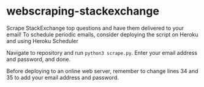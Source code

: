 # webscraping-stackexchange
Scrape StackExchange top questions and have them delivered to your email! To schedule periodic emails, consider deploying the script on Heroku and using Heroku Scheduler

Navigate to repository and run `python3 scrape.py`. Enter your email address and password, and done.

Before deploying to an online web server, remember to change lines 34 and 35 to add your email address and password.
